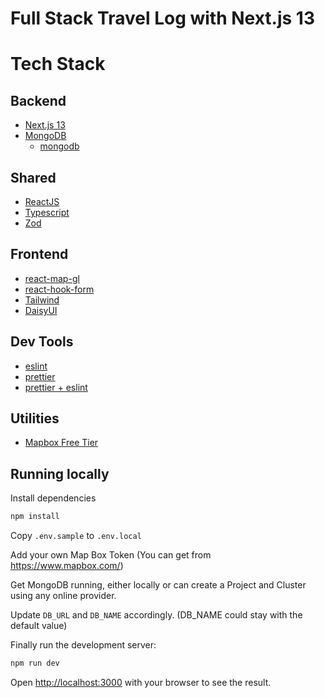 # Full Stack Travel Log with Next.js 13

# Tech Stack

## Backend

* [Next.js 13](https://nextjs.org/docs/getting-started)
* [MongoDB](https://www.mongodb.com/)
  * [mongodb](https://www.npmjs.com/package/mongodb)

## Shared

* [ReactJS](https://beta.reactjs.org/)
* [Typescript](https://www.typescriptlang.org/)
* [Zod](https://zod.dev/)

## Frontend
* [react-map-gl](https://visgl.github.io/react-map-gl/)
* [react-hook-form](https://react-hook-form.com/)
* [Tailwind](https://tailwindcss.com/)
* [DaisyUI](https://daisyui.com/)

## Dev Tools

* [eslint](https://eslint.org/)
* [prettier](https://prettier.io/)
* [prettier + eslint](https://github.com/prettier/eslint-plugin-prettier)

## Utilities

* [Mapbox Free Tier](https://www.mapbox.com/)


## Running locally

Install dependencies

```sh
npm install
```

Copy `.env.sample` to `.env.local`

Add your own Map Box Token (You can get from https://www.mapbox.com/)

Get MongoDB running, either locally or can create a Project and Cluster using any online provider.

Update `DB_URL` and `DB_NAME` accordingly. (DB_NAME could stay with the default value)

Finally run the development server:

```sh
npm run dev
```

Open [http://localhost:3000](http://localhost:3000) with your browser to see the result.
